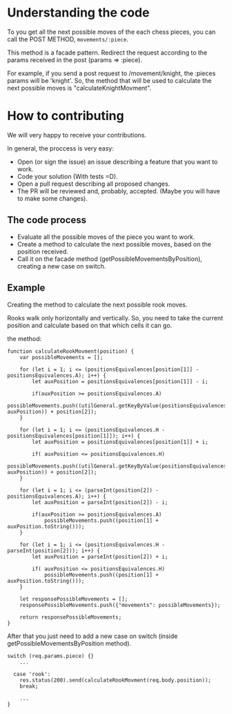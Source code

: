 # Understanding the code

To you get all the next possible moves of the each chess pieces, you can call the POST METHOD, ```movements/:piece```.

This method is a facade pattern. Redirect the request according to the params received in the post (params => :piece).

For example, if you send a post request to /movement/knight, the :pieces params will be 'knight'. So, the method that will be used to calculate the next possible moves is "calculateKnightMovment".

# How to contributing
We will very happy to receive your contributions. 

In general, the proccess is very easy:

- Open (or sign the issue) an issue describing a feature that you want to work.
- Code your solution (With tests =D).
- Open a pull request describing all proposed changes.
- The PR will be reviewed and, probably, accepted. (Maybe you will have to make some changes).

## The code process

- Evaluate all the possible moves of the piece you want to work.
- Create a method to calculate the next possible moves, based on the position received. 
- Call it on the facade method (getPossibleMovementsByPosition), creating a new case on switch.

## Example

Creating the method to calculate the next possible rook moves.

Rooks walk only horizontally and vertically. So, you need to take the current position and calculate based on that which cells it can go.

the method:
```JS
function calculateRookMovment(position) {
    var possibleMovements = [];
    
    for (let i = 1; i <= (positionsEquivalences[position[1]] - positionsEquivalences.A); i++) {
        let auxPosition = positionsEquivalences[position[1]] - i;

        if(auxPosition >= positionsEquivalences.A)
            possibleMovements.push((utilGeneral.getKeyByValue(positionsEquivalences, auxPosition)) + position[2]);    
    }

    for (let i = 1; i <= (positionsEquivalences.H - positionsEquivalences[position[1]]); i++) {
        let auxPosition = positionsEquivalences[position[1]] + i;

        if( auxPosition <= positionsEquivalences.H)
            possibleMovements.push((utilGeneral.getKeyByValue(positionsEquivalences, auxPosition)) + position[2]);  
    }    
    
    for (let i = 1; i <= (parseInt(position[2]) - positionsEquivalences.A); i++) {
        let auxPosition = parseInt(position[2]) - i;

        if(auxPosition >= positionsEquivalences.A)
            possibleMovements.push((position[1] + auxPosition.toString()));    
    }

    for (let i = 1; i <= (positionsEquivalences.H - parseInt(position[2])); i++) {
        let auxPosition = parseInt(position[2]) + i;

        if( auxPosition <= positionsEquivalences.H)
            possibleMovements.push((position[1] + auxPosition.toString()));  
    }

    let responsePossibleMovements = [];
    responsePossibleMovements.push({"movements": possibleMovements});

    return responsePossibleMovements;
}
```

After that you just need to add a new case on switch (inside getPossibleMovementsByPosition method).

```JS
switch (req.params.piece) {}
    ...

  case 'rook':
    res.status(200).send(calculateRookMovment(req.body.position));
    break;

    ...
}
```